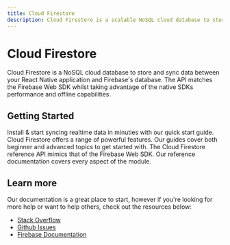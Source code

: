 ```yaml
---
title: Cloud Firestore
description: Cloud Firestore is a scalable NoSQL cloud database to store and sync data for client and server-side development.
---
```


# Cloud Firestore

Cloud Firestore is a NoSQL cloud database to store and sync data between your React Native application
and Firebase's database. The API matches the Firebase Web SDK whilst taking advantage of the native SDKs 
performance and offline capabilities.

<Youtube id="QcsAb2RR52c" />

## Getting Started

<Grid>
	<Block
		icon="build"
		color="#ffc107"
		title="Quick Start"
		to="/{{ version }}/firestore/quick-start"
	>
    Install & start syncing realtime data in minuties with our quick start guide. 
	</Block>
	<Block
		icon="school"
		color="#4CAF50"
		title="Guides"
		to="/guides?tag=firestore"
	>
    Cloud Firestore offers a range of powerful features. Our guides cover both beginner and advanced topics
    to get started with.
	</Block>
  <Block
		icon="layers"
		color="#03A9F4"
		title="Reference"
		to="/{{ version }}/firestore/reference"
	>
    The Cloud Firestore reference API mimics that of the Firebase Web SDK. Our reference documentation covers
    every aspect of the module.
	</Block>
</Grid>

## Learn more

Our documentation is a great place to start, however if you're looking for more help or want to help others, 
check out the resources below:

- [Stack Overflow](https://stackoverflow.com/questions/tagged/react-native-firebase-firestore)
- [Github Issues](https://github.com/invertase/react-native-firebase/issues?utf8=%E2%9C%93&q=is%3Aissue+sort%3Aupdated-desc+label%3Afirestore+)
- [Firebase Documentation](https://firebase.google.com/docs/firestore?utm_source=invertase&utm_medium=react-native-firebase&utm_campaign=firestore)

